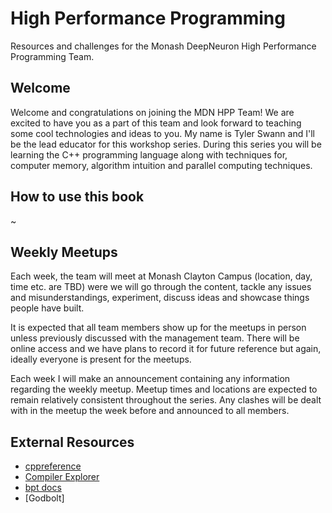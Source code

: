 # High Performance Programming

Resources and challenges for the Monash DeepNeuron High Performance Programming Team.

## Welcome

Welcome and congratulations on joining the MDN HPP Team! We are excited to have you as a part of this team and look forward to teaching some cool technologies and ideas to you. My name is Tyler Swann and I'll be the lead educator for this workshop series. During this series you will be learning the C++ programming language along with techniques for, computer memory, algorithm intuition and parallel computing techniques.

## How to use this book

~

## Weekly Meetups

Each week, the team will meet at Monash Clayton Campus (location, day, time etc. are TBD) were we will go through the content, tackle any issues and misunderstandings, experiment, discuss ideas and showcase things people have built.

It is expected that all team members show up for the meetups in person unless previously discussed with the management team. There will be online access and we have plans to record it for future reference but again, ideally everyone is present for the meetups.

Each week I will make an announcement containing any information regarding the weekly meetup. Meetup times and locations are expected to remain relatively consistent throughout the series. Any clashes will be dealt with in the meetup the week before and announced to all members.

## External Resources

- [cppreference](https://en.cppreference.com/w/Main_Page)
- [Compiler Explorer](https://www.godbolt.org/)
- [bpt docs](https://bpt.pizza/docs/latest/index.html)
- [Godbolt]
<!-- - [Godbolt Links](/GODBOLT.md) -- move to suffix section -->
